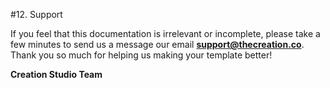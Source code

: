#12. Support

If you feel that this documentation is irrelevant or incomplete, please take a few minutes to send us a message our email **support@thecreation.co**. Thank you so much for helping us making your template better!

**Creation Studio Team**
